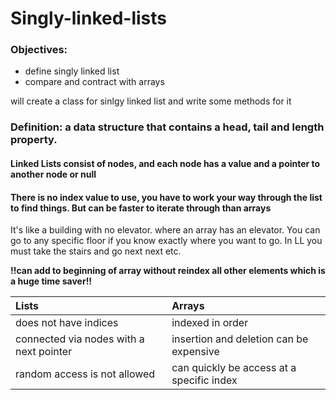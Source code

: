# Singly-linked-lists

### Objectives: 

* define singly linked list
* compare and contract with arrays

will create a class for sinlgy linked list and write some methods for it

### Definition: a data structure that contains a head, tail and length property.

#### Linked Lists consist of nodes, and each node has a value and a pointer to another node or null

#### There is no index value to use, you have to work your way through the list to find things. But can be faster to iterate through than arrays

It's like a building with no elevator. where an array has an elevator. You can go to any specific floor if you know exactly where you want to go. In LL you must take the stairs and go next next etc. 

**!!can add to beginning of array without reindex all other elements which is a huge time saver!!** 

| **Lists** | Arrays |
| :--- | :--- |
| does not have indices  | indexed in order |
| connected via nodes with a next pointer | insertion and deletion can be expensive |
| random access is not allowed | can quickly be access at a specific index |




